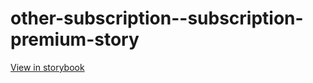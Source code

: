 # other-subscription--subscription-premium-story

[View in storybook](https://raw.githack.com/Independent-Digital-News-and-Media-Ltd/indy-pwamp-sb/PR-2031-sb/index.html?path=/story/other-subscription--subscription-premium-story)